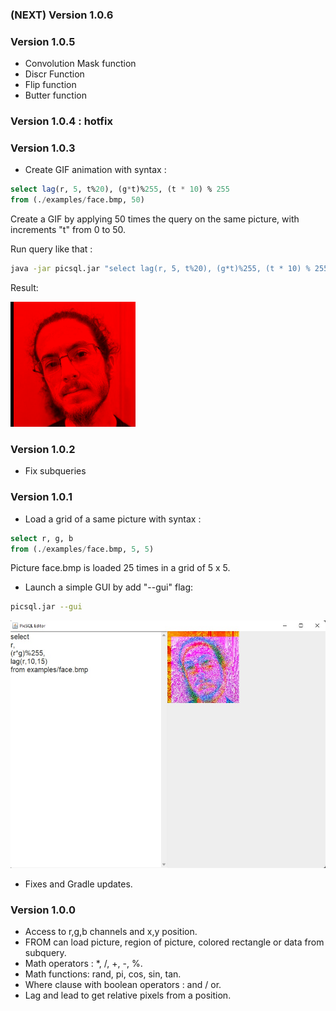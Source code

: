 ### (NEXT) Version 1.0.6

### Version 1.0.5

- Convolution Mask function
- Discr Function
- Flip function
- Butter function

### Version 1.0.4 : hotfix

### Version 1.0.3

- Create GIF animation with syntax :

```sql
select lag(r, 5, t%20), (g*t)%255, (t * 10) % 255 
from (./examples/face.bmp, 50)
```

Create a GIF by applying 50 times the query on the same picture, with increments "t" from 0 to 50.

Run query like that :

```bash
java -jar picsql.jar "select lag(r, 5, t%20), (g*t)%255, (t * 10) % 255 from (./examples/face.bmp, 50)" "test.gif"
```

Result:

![](example.gif)


### Version 1.0.2

- Fix subqueries

### Version 1.0.1

- Load a grid of a same picture with syntax :
```sql
select r, g, b
from (./examples/face.bmp, 5, 5)
```
Picture face.bmp is loaded 25 times in a grid of 5 x 5.

- Launch a simple GUI by add "--gui" flag:

```bash
picsql.jar --gui
```

![](editor.jpg)

- Fixes and Gradle updates.

### Version 1.0.0

- Access to r,g,b channels and x,y position.
- FROM can load picture, region of picture, colored rectangle or data from subquery.
- Math operators : *, /, +, -, %.
- Math functions: rand, pi, cos, sin, tan.
- Where clause with boolean operators : and / or.
- Lag and lead to get relative pixels from a position.

